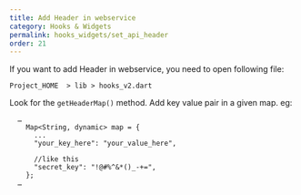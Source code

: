```yaml
---
title: Add Header in webservice
category: Hooks & Widgets
permalink: hooks_widgets/set_api_header
order: 21
---
```


If you want to add Header in webservice, you need to open following file:

`Project_HOME  > lib > hooks_v2.dart`

Look for the `getHeaderMap()` method. Add key value pair in a given map. eg: 
```
  …
    Map<String, dynamic> map = {
      ...
      "your_key_here": "your_value_here",
      
      //like this
      "secret_key": "!@#%^&*()_-+=",
    };
  …
```

